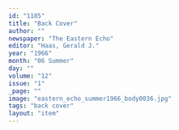 ```yaml
---
id: "1185"
title: "Back Cover"
author: ""
newspaper: "The Eastern Echo"
editor: "Haas, Gerald J."
year: "1966"
month: "06 Summer"
day: ""
volume: "12"
issue: "1"
_page: ""
image: "eastern_echo_summer1966_body0036.jpg"
tags: "back cover"
layout: "item"
---
```


